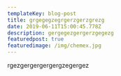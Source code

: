 ```yaml
---
templateKey: blog-post
title: grgegegzegrgerzgerzgrezg
date: 2019-06-11T15:00:45.778Z
description: gergegezgergerzgegezg
featuredpost: true
featuredimage: /img/chemex.jpg
---
```

rgezgergergergergzegergez
